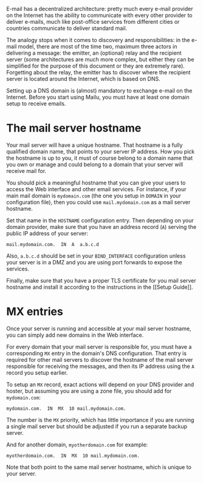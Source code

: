 E-mail has a decentralized architecture: pretty much every e-mail provider on the Internet has the ability to communicate with every other provider to deliver e-mails, much like post-office services from different cities or countries communicate to deliver standard mail.

The analogy stops when it comes to discovery and responsibilities: in the e-mail model, there are most of the time two, maximum three actors in delivering a message: the emitter, an (optional) relay and the recipient server (some architectures are much more complex, but either they can be simplified for the purpose of this document or they are extremely rare). Forgetting about the relay, the emitter has to discover where the recipient server is located around the Internet, which is based on DNS.

Setting up a DNS domain is (almost) mandatory to exchange e-mail on the Internet. Before you start using Mailu, you must have at least one domain setup to receive emails.

The mail server hostname
========================

Your mail server will have a unique hostname. That hostname is a fully qualified domain name, that points to your server IP address. How you pick the hostname is up to you, it must of course belong to a domain name that you own or manage and could belong to a domain that your server will receive mail for.

You should pick a meaningful hostname that you can give your users to access the Web interface and other email services. For instance, if your main mail domain is ``mydomain.com`` (the one you setup in ``DOMAIN`` in your configuration file), then you could use ``mail.mydomain.com`` as a mail server hostname.

Set that name in the ``HOSTNAME`` configuration entry. Then depending on your domain provider, make sure that you have an address record (``A``) serving the public IP address of your server:

```
mail.mydomain.com.  IN  A  a.b.c.d
```

Also, ``a.b.c.d`` should be set in your ``BIND_INTERFACE`` configuration unless your server is in a DMZ and you are using port forwards to expose the services.

Finally, make sure that you have a proper TLS certificate for you mail server hostname and install it according to the instructions in the [[Setup Guide]].

MX entries
==========

Once your server is running and accessible at your mail server hostname, you can simply add new domains in the Web interface.

For every domain that your mail server is responsible for, you must have a corresponding ``MX`` entry in the domain's DNS configuration. That entry is required for other mail servers to discover the hostname of the mail server responsible for receiving the messages, and then its IP address using the ``A`` record you setup earlier.

To setup an ``MX`` record, exact actions will depend on your DNS provider and hoster, but assuming you are using a zone file, you should add for ``mydomain.com``:

```
mydomain.com.  IN  MX  10 mail.mydomain.com.
```

The number is the ``MX`` priority, which has little importance if you are running a single mail server but should be adjusted if you run a separate backup server.

And for another domain, ``myotherdomain.com`` for example:

```
myotherdomain.com.  IN  MX  10 mail.mydomain.com.
```

Note that both point to the same mail server hostname, which is unique to your server.